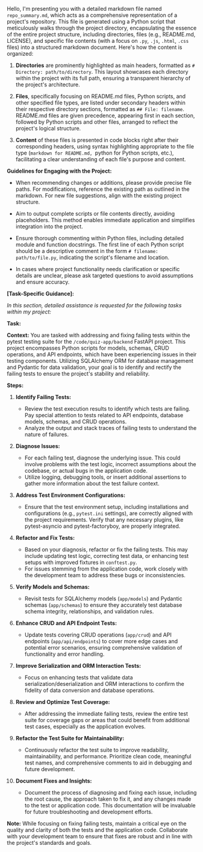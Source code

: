 Hello, I'm presenting you with a detailed markdown file named `repo_summary.md`, which acts as a comprehensive representation of a project's repository. This file is generated using a Python script that meticulously walks through the project directory, encapsulating the essence of the entire project structure, including directories, files (e.g., README.md, LICENSE), and specific file contents (with a focus on `.py`, `.js`, `.html`, `.css` files) into a structured markdown document. Here's how the content is organized:

1. **Directories** are prominently highlighted as main headers, formatted as `# Directory: path/to/directory`. This layout showcases each directory within the project with its full path, ensuring a transparent hierarchy of the project's architecture.

2. **Files**, specifically focusing on README.md files, Python scripts, and other specified file types, are listed under secondary headers within their respective directory sections, formatted as `## File: filename`. README.md files are given precedence, appearing first in each section, followed by Python scripts and other files, arranged to reflect the project's logical structure.

3. **Content** of these files is presented in code blocks right after their corresponding headers, using syntax highlighting appropriate to the file type (```markdown for README.md, ```python for Python scripts, etc.), facilitating a clear understanding of each file's purpose and content.

**Guidelines for Engaging with the Project:**

- When recommending changes or additions, please provide precise file paths. For modifications, reference the existing path as outlined in the markdown. For new file suggestions, align with the existing project structure.

- Aim to output complete scripts or file contents directly, avoiding placeholders. This method enables immediate application and simplifies integration into the project.

- Ensure thorough commenting within Python files, including detailed module and function docstrings. The first line of each Python script should be a descriptive comment in the form `# filename: path/to/file.py`, indicating the script's filename and location.

- In cases where project functionality needs clarification or specific details are unclear, please ask targeted questions to avoid assumptions and ensure accuracy.

**[Task-Specific Guidance]:**

*In this section, detailed assistance is requested for the following tasks within my project:*

**Task:** 

**Context:** You are tasked with addressing and fixing failing tests within the pytest testing suite for the `/code/quiz-app/backend` FastAPI project. This project encompasses Python scripts for models, schemas, CRUD operations, and API endpoints, which have been experiencing issues in their testing components. Utilizing SQLAlchemy ORM for database management and Pydantic for data validation, your goal is to identify and rectify the failing tests to ensure the project's stability and reliability.

**Steps:**

1. **Identify Failing Tests:**
   - Review the test execution results to identify which tests are failing. Pay special attention to tests related to API endpoints, database models, schemas, and CRUD operations.
   - Analyze the output and stack traces of failing tests to understand the nature of failures.

2. **Diagnose Issues:**
   - For each failing test, diagnose the underlying issue. This could involve problems with the test logic, incorrect assumptions about the codebase, or actual bugs in the application code.
   - Utilize logging, debugging tools, or insert additional assertions to gather more information about the test failure context.

3. **Address Test Environment Configurations:**
   - Ensure that the test environment setup, including installations and configurations (e.g., `pytest.ini` settings), are correctly aligned with the project requirements. Verify that any necessary plugins, like pytest-asyncio and pytest-factoryboy, are properly integrated.

4. **Refactor and Fix Tests:**
   - Based on your diagnosis, refactor or fix the failing tests. This may include updating test logic, correcting test data, or enhancing test setups with improved fixtures in `conftest.py`.
   - For issues stemming from the application code, work closely with the development team to address these bugs or inconsistencies.

5. **Verify Models and Schemas:**
   - Revisit tests for SQLAlchemy models (`app/models`) and Pydantic schemas (`app/schemas`) to ensure they accurately test database schema integrity, relationships, and validation rules.

6. **Enhance CRUD and API Endpoint Tests:**
   - Update tests covering CRUD operations (`app/crud`) and API endpoints (`app/api/endpoints`) to cover more edge cases and potential error scenarios, ensuring comprehensive validation of functionality and error handling.

7. **Improve Serialization and ORM Interaction Tests:**
   - Focus on enhancing tests that validate data serialization/deserialization and ORM interactions to confirm the fidelity of data conversion and database operations.

8. **Review and Optimize Test Coverage:**
   - After addressing the immediate failing tests, review the entire test suite for coverage gaps or areas that could benefit from additional test cases, especially as the application evolves.

9. **Refactor the Test Suite for Maintainability:**
   - Continuously refactor the test suite to improve readability, maintainability, and performance. Prioritize clean code, meaningful test names, and comprehensive comments to aid in debugging and future development.

10. **Document Fixes and Insights:**
    - Document the process of diagnosing and fixing each issue, including the root cause, the approach taken to fix it, and any changes made to the test or application code. This documentation will be invaluable for future troubleshooting and development efforts.

**Note:** While focusing on fixing failing tests, maintain a critical eye on the quality and clarity of both the tests and the application code. Collaborate with your development team to ensure that fixes are robust and in line with the project's standards and goals.
